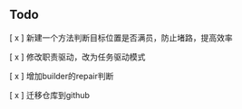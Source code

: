 ## Todo

 [ x ] 新建一个方法判断目标位置是否满员，防止堵路，提高效率

 [ x ] 修改职责驱动，改为任务驱动模式

 [ x ] 增加builder的repair判断

  [ x ] 迁移仓库到github
